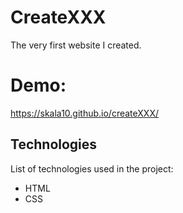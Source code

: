 # CreateXXX

The very first website I created.

# Demo: 
https://skala10.github.io/createXXX/

## Technologies

List of technologies used in the project:

- HTML
- CSS





